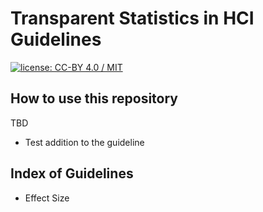 # Transparent Statistics in HCI Guidelines
[![license: CC-BY 4.0 / MIT](https://img.shields.io/badge/license-CC--BY%204.0%20%2F%20MIT-blue.svg)](LICENSE.md)

## How to use this repository

TBD

* Test addition to the guideline



## Index of Guidelines

* Effect Size
